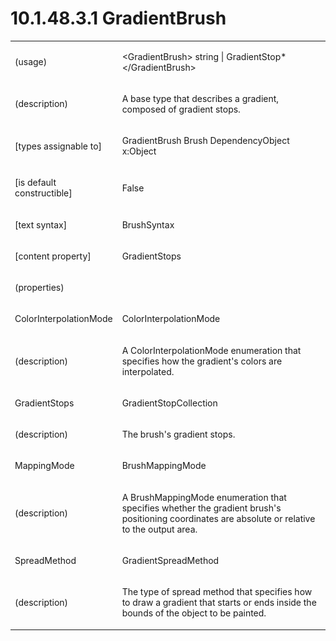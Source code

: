 <html dir="LTR" xmlns:mshelp="http://msdn.microsoft.com/mshelp" xmlns:ddue="http://ddue.schemas.microsoft.com/authoring/2003/5" xmlns:xlink="http://www.w3.org/1999/xlink" xmlns:tool="http://www.microsoft.com/tooltip"><body><input type="hidden" id="userDataCache" class="userDataStyle"><input type="hidden" id="hiddenScrollOffset"><img id="dropDownImage" style="display:none; height:0; width:0;" src="../local/drpdown.gif"><img id="dropDownHoverImage" style="display:none; height:0; width:0;" src="../local/drpdown_orange.gif"><img id="collapseImage" style="display:none; height:0; width:0;" src="../local/collapse.gif"><img id="expandImage" style="display:none; height:0; width:0;" src="../local/exp.gif"><img id="collapseAllImage" style="display:none; height:0; width:0;" src="../local/collall.gif"><img id="expandAllImage" style="display:none; height:0; width:0;" src="../local/expall.gif"><img id="copyImage" style="display:none; height:0; width:0;" src="../local/copycode.gif"><img id="copyHoverImage" style="display:none; height:0; width:0;" src="../local/copycodeHighlight.gif"><div id="header"><h1 class="heading">10.1.48.3.1 GradientBrush</h1></div><div id="mainSection"><div id="mainBody"><div id="allHistory" class="saveHistory" onsave="saveAll()" onload="loadAll()"></div>
			<div id="sectionSection0" class="section" name="collapseableSection"><content xmlns="http://ddue.schemas.microsoft.com/authoring/2003/5" xmlns:wsd="http://wsdev.schemas.microsoft.com/authoring/2008/2" xmlns:msxsl="urn:schemas-microsoft-com:xslt" xmlns:script="urn:script" xmlns:build="urn:build">
				</content></div><div id="sectionSection1" class="section" name="collapseableSection"><content xmlns="http://ddue.schemas.microsoft.com/authoring/2003/5" xmlns:wsd="http://wsdev.schemas.microsoft.com/authoring/2008/2" xmlns:msxsl="urn:schemas-microsoft-com:xslt" xmlns:script="urn:script" xmlns:build="urn:build">
					<p xmlns=""><b></b></p><table class="ProtocolAuthoredTable" xmlns=""><tr>
								<td>
									<p>(usage)</p>
								</td>
								<td>
									<p>&lt;GradientBrush&gt; string | GradientStop* &lt;/GradientBrush&gt;</p>
								</td>
							</tr><tr>
							<td>
								<p>(description)</p>
							</td>
							<td>
								<p>A base type that describes a gradient, composed of gradient stops.</p>
							</td>
						</tr><tr>
							<td>
								<p>[types assignable to]</p>
							</td>
							<td>
								<p>GradientBrush Brush DependencyObject x:Object</p>
							</td>
						</tr><tr>
							<td>
								<p>[is default constructible]</p>
							</td>
							<td>
								<p>False</p>
							</td>
						</tr><tr>
							<td>
								<p>[text syntax]</p>
							</td>
							<td>
								<p>BrushSyntax</p>
							</td>
						</tr><tr>
							<td>
								<p>[content property]</p>
							</td>
							<td>
								<p>GradientStops</p>
							</td>
						</tr><tr>
							<td>
								<p>(properties)</p>
							</td>
							<td>
							</td>
						</tr><tr>
							<td>
								<p>ColorInterpolationMode</p>
							</td>
							<td>
								<p>ColorInterpolationMode</p>
							</td>
						</tr><tr>
							<td>
								<p>(description)</p>
							</td>
							<td>
								<p>A ColorInterpolationMode enumeration that specifies how the gradient's colors are interpolated.</p>
							</td>
						</tr><tr>
							<td>
								<p>GradientStops</p>
							</td>
							<td>
								<p>GradientStopCollection</p>
							</td>
						</tr><tr>
							<td>
								<p>(description)</p>
							</td>
							<td>
								<p>The brush's gradient stops.</p>
							</td>
						</tr><tr>
							<td>
								<p>MappingMode</p>
							</td>
							<td>
								<p>BrushMappingMode</p>
							</td>
						</tr><tr>
							<td>
								<p>(description)</p>
							</td>
							<td>
								<p>A BrushMappingMode enumeration that specifies whether the gradient brush's positioning coordinates are absolute or relative to the output area.</p>
							</td>
						</tr><tr>
							<td>
								<p>SpreadMethod</p>
							</td>
							<td>
								<p>GradientSpreadMethod</p>
							</td>
						</tr><tr>
							<td>
								<p>(description)</p>
							</td>
							<td>
								<p>The type of spread method that specifies how to draw a gradient that starts or ends inside the bounds of the object to be painted.</p>
							</td>
						</tr></table>
				</content></div><!--[if gte IE 5]>
			<tool:tip element="languageFilterToolTip" avoidmouse="false"/>
		<![endif]--></div><a name="feedback"></a><span></span></div></body></html>